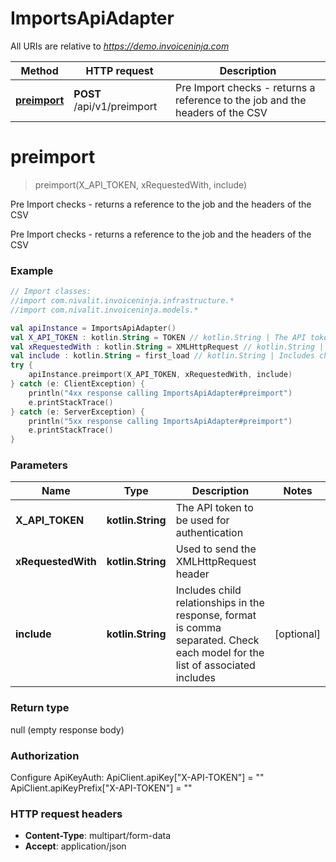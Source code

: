 # ImportsApiAdapter

All URIs are relative to *https://demo.invoiceninja.com*

Method | HTTP request | Description
------------- | ------------- | -------------
[**preimport**](ImportsApiAdapter.md#preimport) | **POST** /api/v1/preimport | Pre Import checks - returns a reference to the job and the headers of the CSV


<a name="preimport"></a>
# **preimport**
> preimport(X_API_TOKEN, xRequestedWith, include)

Pre Import checks - returns a reference to the job and the headers of the CSV

Pre Import checks - returns a reference to the job and the headers of the CSV

### Example
```kotlin
// Import classes:
//import com.nivalit.invoiceninja.infrastructure.*
//import com.nivalit.invoiceninja.models.*

val apiInstance = ImportsApiAdapter()
val X_API_TOKEN : kotlin.String = TOKEN // kotlin.String | The API token to be used for authentication
val xRequestedWith : kotlin.String = XMLHttpRequest // kotlin.String | Used to send the XMLHttpRequest header
val include : kotlin.String = first_load // kotlin.String | Includes child relationships in the response, format is comma separated. Check each model for the list of associated includes
try {
    apiInstance.preimport(X_API_TOKEN, xRequestedWith, include)
} catch (e: ClientException) {
    println("4xx response calling ImportsApiAdapter#preimport")
    e.printStackTrace()
} catch (e: ServerException) {
    println("5xx response calling ImportsApiAdapter#preimport")
    e.printStackTrace()
}
```

### Parameters

Name | Type | Description  | Notes
------------- | ------------- | ------------- | -------------
 **X_API_TOKEN** | **kotlin.String**| The API token to be used for authentication |
 **xRequestedWith** | **kotlin.String**| Used to send the XMLHttpRequest header |
 **include** | **kotlin.String**| Includes child relationships in the response, format is comma separated. Check each model for the list of associated includes | [optional]

### Return type

null (empty response body)

### Authorization


Configure ApiKeyAuth:
    ApiClient.apiKey["X-API-TOKEN"] = ""
    ApiClient.apiKeyPrefix["X-API-TOKEN"] = ""

### HTTP request headers

 - **Content-Type**: multipart/form-data
 - **Accept**: application/json

